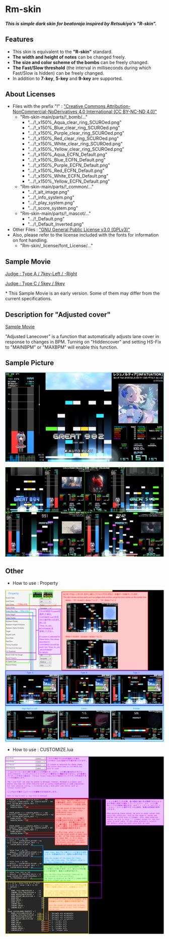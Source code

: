 # Rm-skin
##### This is simple dark skin for beatoraja inspired by Retsukiya's "R-skin".

## Features
- This skin is equivalent to the **"R-skin"** standard.
- **The width and height of notes** can be changed freely.
- **The size and color scheme of the bombs** can be freely changed.
- **The Fast/Slow threshold** (the interval in milliseconds during which Fast/Slow is hidden) can be freely changed.
- In addition to **7-key**, **5-key** and **9-key** are supported.

## About Licenses
- Files with the prefix "!" : ["Creative Commons Attribution-NonCommercial-NoDerivatives 4.0 International (CC BY-NC-ND 4.0)"](https://creativecommons.org/licenses/by-nc-nd/4.0/deed.en "CC BY-NC-ND 4.0")
   - "Rm-skin-main/parts/!_bomb/..."
     - ".../!_x150%_Aqua_clear_ring_SCUROed.png"
     - ".../!_x150%_Blue_clear_ring_SCUROed.png"
     - ".../!_x150%_Purple_clear_ring_SCUROed.png"
     - ".../!_x150%_Red_clear_ring_SCUROed.png"
     - ".../!_x150%_White_clear_ring_SCUROed.png"
     - ".../!_x150%_Yellow_clear_ring_SCUROed.png"
     - ".../!_x150%_Aqua_ECFN_Default.png"
     - ".../!_x150%_Blue_ECFN_Default.png"
     - ".../!_x150%_Purple_ECFN_Default.png"
     - ".../!_x150%_Red_ECFN_Default.png"
     - ".../!_x150%_White_ECFN_Default.png"
     - ".../!_x150%_Yellow_ECFN_Default.png"
   - "Rm-skin-main/parts/!_common/..."
     - ".../!_alt_image.png"
     - ".../!_info_system.png"
     - ".../!_play_system.png"
     - ".../!_score_system.png"
   - "Rm-skin-main/parts/!_mascot/..."
     - ".../!_Default.png"
     - ".../!_Default_Inverted.png"
- Other Files : ["GNU General Public License v3.0 (GPLv3)"](https://choosealicense.com/licenses/gpl-3.0/ "GPLv3")
- Also, please refer to the license included with the fonts for information on font handling.
   - "Rm-skin/_license/font_License/..."

## Sample Movie

 [Judge : Type A / 7key-Left / -Right](https://www.youtube.com/watch?v=pqbMGWq4SSE "Sample Movie1")

 [Judge : Type C / 5key / 9key](https://www.youtube.com/watch?v=UInLj27s08A "Sample Movie2")

\* This Sample Movie is an early version. Some of them may differ from the current specifications.

## Description for "Adjusted cover"

[Sample Movie](https://www.youtube.com/watch?v=6HqDn00ie58 "Sample Movie3")

"Adjusted Lanecover" is a function that automatically adjusts lane cover in response to changes in BPM.
Turning on "Hiddencover" and setting HS-Fix to "MAINBPM" or "MAXBPM" will enable this function.

## Sample Picture

![SAMPLE1](_image/SAMPLE1.png)

![SAMPLE2](_image/SAMPLE2.png)

## Other

- How to use : Property

![DISCRIPTION1](_image/How_to_use_Property.png)

- How to use : CUSTOMIZE.lua

![DISCRIPTION2](_image/How_to_use_CUSTOMIZE.png)